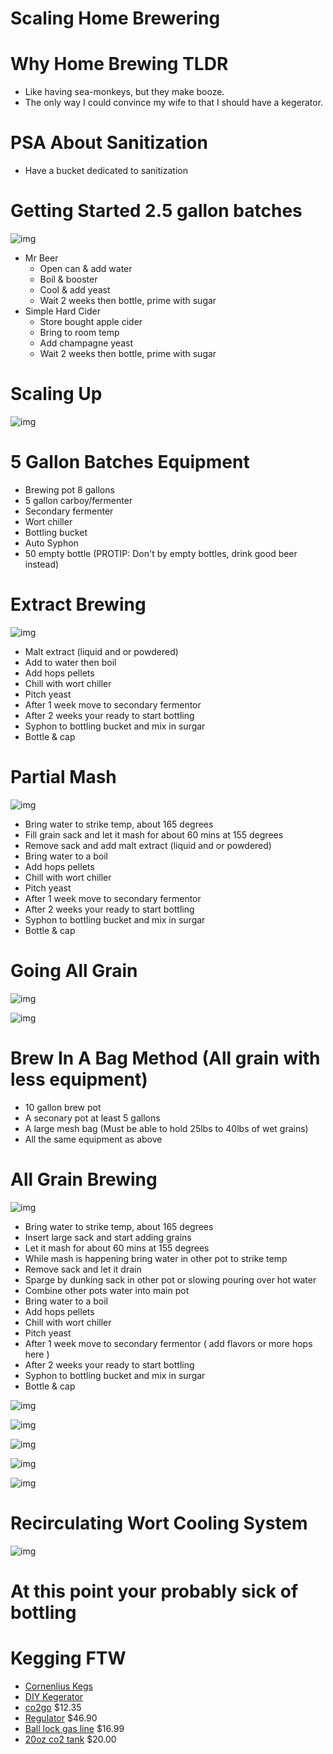 # Scaling Home Brewering

# Why Home Brewing TLDR
- Like having sea-monkeys, but they make booze.
- The only way I could convince my wife to that I should have a kegerator.

# PSA About Sanitization
- Have a bucket dedicated to sanitization

# Getting Started 2.5 gallon batches

![img](http://passionforthepint.com/wp-content/uploads/2012/02/Mr-Beer.jpg)

- Mr Beer
  - Open can & add water
  - Boil & booster
  - Cool & add yeast
  - Wait 2 weeks then bottle, prime with sugar
- Simple Hard Cider
  - Store bought apple cider
  - Bring to room temp
  - Add champagne yeast
  - Wait 2 weeks then bottle, prime with sugar

# Scaling Up

![img](http://www.homebrewing.org/assets/images/3.jpg)

# 5 Gallon Batches Equipment
- Brewing pot 8 gallons
- 5 gallon carboy/fermenter
- Secondary fermenter
- Wort chiller
- Bottling bucket
- Auto Syphon
- 50 empty bottle (PROTIP: Don't by empty bottles, drink good beer instead)

# Extract Brewing

![img](http://howtohomebrew.org/images/wort%20chiller%20&%20malt%20brew%20059.jpg)

- Malt extract (liquid and or powdered)
- Add to water then boil
- Add hops pellets
- Chill with wort chiller
- Pitch yeast
- After 1 week move to secondary fermentor
- After 2 weeks your ready to start bottling
- Syphon to bottling bucket and mix in surgar
- Bottle & cap

# Partial Mash

![img](http://www.beeraucratic.com/wp-content/uploads/2012/01/partial-mash.jpg)

- Bring water to strike temp, about 165 degrees
- Fill grain sack and let it mash for about 60 mins at 155 degrees
- Remove sack and add malt extract (liquid and or powdered)
- Bring water to a boil
- Add hops pellets
- Chill with wort chiller
- Pitch yeast
- After 1 week move to secondary fermentor
- After 2 weeks your ready to start bottling
- Syphon to bottling bucket and mix in surgar
- Bottle & cap
 
# Going All Grain

![img](https://dl.dropboxusercontent.com/u/69816878/brewing/2013-07-28%2018.35.47.jpg)

![img](https://dl.dropboxusercontent.com/u/69816878/brewing/2013-07-28%2012.24.26.jpg)

# Brew In A Bag Method (All grain with less equipment)
- 10 gallon brew pot
- A seconary pot at least 5 gallons
- A large mesh bag (Must be able to hold 25lbs to 40lbs of wet grains)
- All the same equipment as above

# All Grain Brewing

![img](https://dl.dropboxusercontent.com/u/69816878/brewing/2013-11-28%2011.45.46.jpg)

- Bring water to strike temp, about 165 degrees
- Insert large sack and start adding grains
- Let it mash for about 60 mins at 155 degrees
- While mash is happening bring water in other pot to strike temp
- Remove sack and let it drain
- Sparge by dunking sack in other pot or slowing pouring over hot water
- Combine other pots water into main pot
- Bring water to a boil
- Add hops pellets
- Chill with wort chiller
- Pitch yeast
- After 1 week move to secondary fermentor ( add flavors or more hops here )
- After 2 weeks your ready to start bottling
- Syphon to bottling bucket and mix in surgar
- Bottle & cap

![img](https://dl.dropboxusercontent.com/u/69816878/brewing/2013-11-28%2013.25.55.jpg)

![img](https://dl.dropboxusercontent.com/u/69816878/brewing/2014-02-23%2015.11.44.jpg)

![img](https://dl.dropboxusercontent.com/u/69816878/brewing/2014-02-23%2013.57.48.jpg)

![img](https://dl.dropboxusercontent.com/u/69816878/brewing/2014-02-23%2016.17.52.jpg)

![img](https://dl.dropboxusercontent.com/u/69816878/brewing/2013-09-19%2018.50.51.jpg)

# Recirculating Wort Cooling System

![img](https://dl.dropboxusercontent.com/u/69816878/brewing/2014-08-09%2008.39.18.jpg)

# At this point your probably sick of bottling

# Kegging FTW
- [Cornenlius Kegs](http://www.ebay.com/itm/5-GALLON-CORNELIUS-CO-CANISTER-KEG-POP-BEER-HOMEBREW-130-PSI-Pressure-/351172118494?pt=LH_DefaultDomain_0&hash=item51c37d47de)
- [DIY Kegerator](https://dl.dropboxusercontent.com/u/69816878/brewing/2014-05-25%2015.53.24.jpg)
- [co2go](http://www.amazon.com/Midwest-Homebrewing-and-Winemaking-Supplies/dp/B0064OJSZE/ref=sr_1_1?ie=UTF8&qid=1398270558&sr=8-1&keywords=co2+to+go) $12.35
- [Regulator](http://www.amazon.com/Kegco-Premium-Series-Gauge-Regulator/dp/B003WX772G/ref=sr_1_1?ie=UTF8&qid=1398270683&sr=8-1&keywords=co2+regulator) $46.90
- [Ball lock gas line](http://www.amazon.com/Homebrew-Ball-Disconnect-Screw-Clamp/dp/B00C30GRZM/ref=sr_1_8?ie=UTF8&qid=1398270807&sr=8-8&keywords=ball+lock+gas) $16.99 
- [20oz co2 tank](http://www.amazon.com/Pure-Energy-40020-Empire-20oz/dp/B0008G2WAW/ref=sr_1_1?ie=UTF8&qid=1398270929&sr=8-1&keywords=20oz+co2) $20.00

